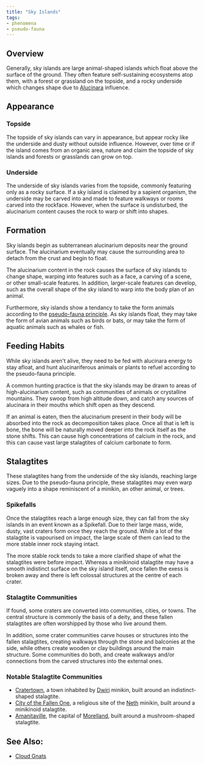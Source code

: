 ```yaml
---
title: "Sky Islands"
tags:
- phenomena
- pseudo-fauna
---
```

## Overview
Generally, sky islands are large animal-shaped islands which float above the surface of the ground. They often feature self-sustaining ecosystems atop them, with a forest or grassland on the topside, and a rocky underside which changes shape due to [Alucinara](phenomena/alucinara.md) influence.

## Appearance
### Topside
The topside of sky islands can vary in appearance, but appear rocky like the underside and dusty without outside influence. However, over time or if the island comes from an organic area, nature and claim the topside of sky islands and forests or grasslands can grow on top.

### Underside
The underside of sky islands varies from the topside, commonly featuring only as a rocky surface. If a sky island is claimed by a sapient organism, the underside may be carved into and made to feature walkways or rooms carved into the rockface. However, when the surface is undisturbed, the alucinarium content causes the rock to warp or shift into shapes.

## Formation
Sky islands begin as subterranean alucinarium deposits near the ground surface. The alucinarium eventually may cause the surrounding area to detach from the crust and begin to float.

The alucinarium content in the rock causes the surface of sky islands to change shape, warping into features such as a face, a carving of a scene, or other small-scale features. In addition, larger-scale features can develop, such as the overall shape of the sky island to warp into the body plan of an animal.

Furthermore, sky islands show a tendancy to take the form animals according to the [pseudo-fauna principle](phenomena/pseudo-fauna-principle.md). As sky islands float, they may take the form of avian animals such as birds or bats, or may take the form of aquatic animals such as whales or fish.

## Feeding Habits
While sky islands aren't alive, they need to be fed with alucinara energy to stay afloat, and hunt alucinariferous animals or plants to refuel according to the pseudo-fauna principle.

A common hunting practice is that the sky islands may be drawn to areas of high-alucinarium content, such as communities of animals or crystalline mountains. They swoop from high altitude  down, and catch any sources of alucinara in their mouths which shift open as they descend.

If an animal is eaten, then the alucinarium present in their body will be absorbed into the rock as decomposition takes place. Once all that is left is bone, the bone will be naturally moved deeper into the rock itself as the stone shifts. This can cause high concentrations of calcium in the rock, and this can cause vast large stalagtites of calcium carbonate to form.

## Stalagtites
These stalagtites hang from the underside of the sky islands, reaching large sizes. Due to the pseudo-fauna principle, these stalagtites may even warp vaguely into a shape reminiscent of a minikin, an other animal, or trees.

### Spikefalls
Once the stalagtites reach a large enough size, they can fall from the sky islands in an event known as a Spikefall. Due to their large mass, wide, dusty, vast craters form once they reach the ground. While a lot of the stalagtite is vapourised on impact, the large scale of them can lead to the more stable inner rock staying intact.

The more stable rock tends to take a more clarified shape of what the stalagtites were before impact. Whereas a minikinoid stalagtite may have a smooth indistinct surface on the sky island itself, once fallen the exess is broken away and there is left colossal structures at the centre of each crater.

### Stalagtite Communities
If found, some craters are converted into communities, cities, or towns. The central structure is commonly the basis of a deity, and these fallen stalagtites are often worshipped by those who live around them.

In addition, some crater communities carve houses or structures into the fallen stalagtites, creating walkways through the stone and balconies at the side, while others create wooden or clay buildings around the main structure. Some communities do both, and create walkways and/or connections from the carved structures into the external ones.

### Notable Stalagtite Communities
- [Cratertown](locations/cratertown.md), a town inhabited by [Dwiri](cultures/dwiri.md) minikin, built around an indistinct-shaped stalagtite.
- [City of the Fallen One](locations/city-of-the-fallen-one.md), a religious site of the [Neth](cultures/neth.md) minikin, built around a minikinoid stalagtite.
- [Amanitaville](locations/amanitaville.md), the capital of [Morelland](locations/morelland.md), built around a mushroom-shaped stalagtite.

## See Also:
- [Cloud Gnats](phenomena/cloud-gnat.md)